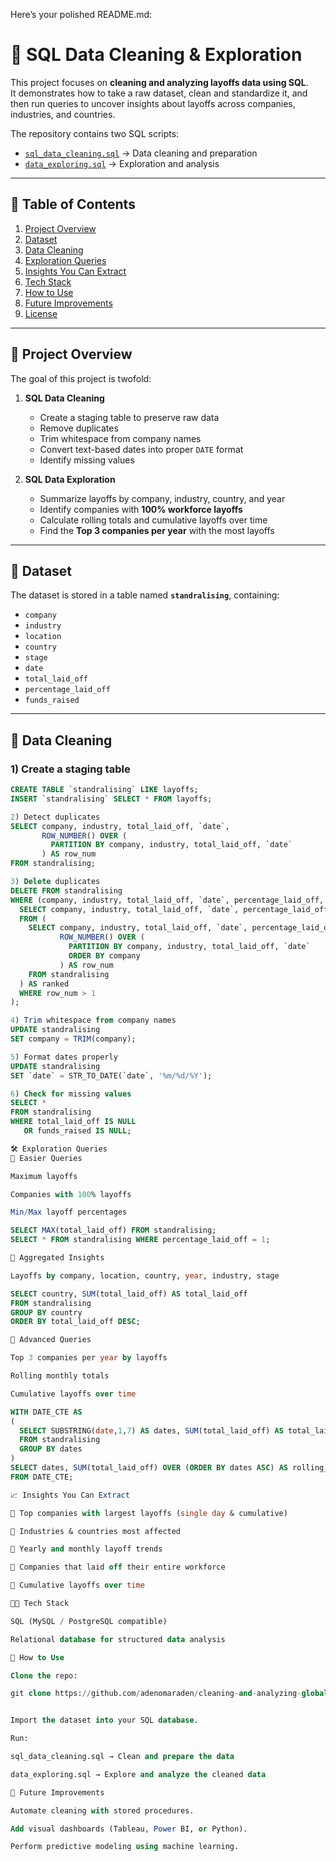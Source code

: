 Here’s your polished README.md:

# 🧼 SQL Data Cleaning & Exploration

This project focuses on **cleaning and analyzing layoffs data using SQL**.  
It demonstrates how to take a raw dataset, clean and standardize it, and then run queries to uncover insights about layoffs across companies, industries, and countries.

The repository contains two SQL scripts:  
- [`sql_data_cleaning.sql`](./sql_data_cleaning.sql) → Data cleaning and preparation  
- [`data_exploring.sql`](./data_exploring.sql) → Exploration and analysis  

---

## 📑 Table of Contents

1. [Project Overview](#-project-overview)  
2. [Dataset](#-dataset)  
3. [Data Cleaning](#-data-cleaning)  
4. [Exploration Queries](#-exploration-queries)  
5. [Insights You Can Extract](#-insights-you-can-extract)  
6. [Tech Stack](#-tech-stack)  
7. [How to Use](#-how-to-use)  
8. [Future Improvements](#-future-improvements)  
9. [License](#-license)  

---

## 📖 Project Overview

The goal of this project is twofold:  

1. **SQL Data Cleaning**  
   - Create a staging table to preserve raw data  
   - Remove duplicates  
   - Trim whitespace from company names  
   - Convert text-based dates into proper `DATE` format  
   - Identify missing values  

2. **SQL Data Exploration**  
   - Summarize layoffs by company, industry, country, and year  
   - Identify companies with **100% workforce layoffs**  
   - Calculate rolling totals and cumulative layoffs over time  
   - Find the **Top 3 companies per year** with the most layoffs  

---

## 📂 Dataset

The dataset is stored in a table named **`standralising`**, containing:  

- `company`  
- `industry`  
- `location`  
- `country`  
- `stage`  
- `date`  
- `total_laid_off`  
- `percentage_laid_off`  
- `funds_raised`  

---

## 🧼 Data Cleaning

### 1) Create a staging table
```sql
CREATE TABLE `standralising` LIKE layoffs;
INSERT `standralising` SELECT * FROM layoffs;

2) Detect duplicates
SELECT company, industry, total_laid_off, `date`,
       ROW_NUMBER() OVER (
         PARTITION BY company, industry, total_laid_off, `date`
       ) AS row_num
FROM standralising;

3) Delete duplicates
DELETE FROM standralising
WHERE (company, industry, total_laid_off, `date`, percentage_laid_off, stage, country) IN (
  SELECT company, industry, total_laid_off, `date`, percentage_laid_off, stage, country
  FROM (
    SELECT company, industry, total_laid_off, `date`, percentage_laid_off, stage, country,
           ROW_NUMBER() OVER (
             PARTITION BY company, industry, total_laid_off, `date`
             ORDER BY company
           ) AS row_num
    FROM standralising
  ) AS ranked
  WHERE row_num > 1
);

4) Trim whitespace from company names
UPDATE standralising
SET company = TRIM(company);

5) Format dates properly
UPDATE standralising
SET `date` = STR_TO_DATE(`date`, '%m/%d/%Y');

6) Check for missing values
SELECT *
FROM standralising
WHERE total_laid_off IS NULL
   OR funds_raised IS NULL;

🛠 Exploration Queries
🔹 Easier Queries

Maximum layoffs

Companies with 100% layoffs

Min/Max layoff percentages

SELECT MAX(total_laid_off) FROM standralising;
SELECT * FROM standralising WHERE percentage_laid_off = 1;

🔹 Aggregated Insights

Layoffs by company, location, country, year, industry, stage

SELECT country, SUM(total_laid_off) AS total_laid_off
FROM standralising
GROUP BY country
ORDER BY total_laid_off DESC;

🔹 Advanced Queries

Top 3 companies per year by layoffs

Rolling monthly totals

Cumulative layoffs over time

WITH DATE_CTE AS 
(
  SELECT SUBSTRING(date,1,7) AS dates, SUM(total_laid_off) AS total_laid_off
  FROM standralising
  GROUP BY dates
)
SELECT dates, SUM(total_laid_off) OVER (ORDER BY dates ASC) AS rolling_total_layoffs
FROM DATE_CTE;

📈 Insights You Can Extract

📌 Top companies with largest layoffs (single day & cumulative)

📌 Industries & countries most affected

📌 Yearly and monthly layoff trends

📌 Companies that laid off their entire workforce

📌 Cumulative layoffs over time

🧑‍💻 Tech Stack

SQL (MySQL / PostgreSQL compatible)

Relational database for structured data analysis

🌟 How to Use

Clone the repo:

git clone https://github.com/adenomaraden/cleaning-and-analyzing-global-layoffs-data


Import the dataset into your SQL database.

Run:

sql_data_cleaning.sql → Clean and prepare the data

data_exploring.sql → Explore and analyze the cleaned data

📌 Future Improvements

Automate cleaning with stored procedures.

Add visual dashboards (Tableau, Power BI, or Python).

Perform predictive modeling using machine learning.
